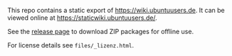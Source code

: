 This repo contains a static export of <https://wiki.ubuntuusers.de>. It can be viewed online at <https://staticwiki.ubuntuusers.de/>.

See the [release page](https://github.com/ubuntu-Deutschland-eV/staticwiki.ubuntuusers.de/releases) to download ZIP packages for offline use.

For license details see `files/_lizenz.html`.

